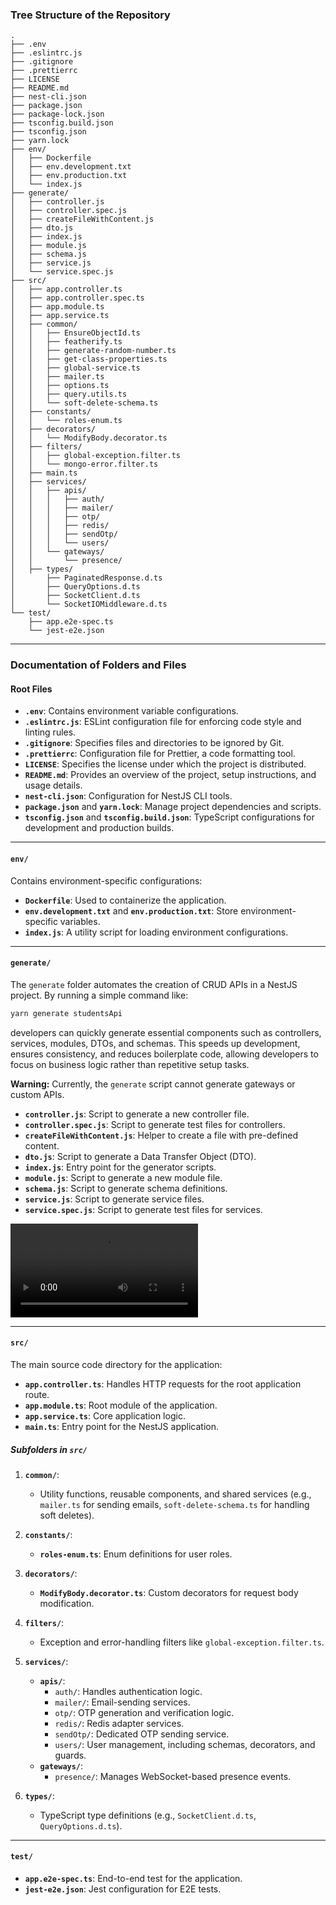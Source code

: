 ### **Tree Structure of the Repository**

```
.
├── .env
├── .eslintrc.js
├── .gitignore
├── .prettierrc
├── LICENSE
├── README.md
├── nest-cli.json
├── package.json
├── package-lock.json
├── tsconfig.build.json
├── tsconfig.json
├── yarn.lock
├── env/
│   ├── Dockerfile
│   ├── env.development.txt
│   ├── env.production.txt
│   └── index.js
├── generate/
│   ├── controller.js
│   ├── controller.spec.js
│   ├── createFileWithContent.js
│   ├── dto.js
│   ├── index.js
│   ├── module.js
│   ├── schema.js
│   ├── service.js
│   └── service.spec.js
├── src/
│   ├── app.controller.ts
│   ├── app.controller.spec.ts
│   ├── app.module.ts
│   ├── app.service.ts
│   ├── common/
│   │   ├── EnsureObjectId.ts
│   │   ├── featherify.ts
│   │   ├── generate-random-number.ts
│   │   ├── get-class-properties.ts
│   │   ├── global-service.ts
│   │   ├── mailer.ts
│   │   ├── options.ts
│   │   ├── query.utils.ts
│   │   └── soft-delete-schema.ts
│   ├── constants/
│   │   └── roles-enum.ts
│   ├── decorators/
│   │   └── ModifyBody.decorator.ts
│   ├── filters/
│   │   ├── global-exception.filter.ts
│   │   └── mongo-error.filter.ts
│   ├── main.ts
│   ├── services/
│   │   ├── apis/
│   │   │   ├── auth/
│   │   │   ├── mailer/
│   │   │   ├── otp/
│   │   │   ├── redis/
│   │   │   ├── sendOtp/
│   │   │   └── users/
│   │   └── gateways/
│   │       └── presence/
│   ├── types/
│       ├── PaginatedResponse.d.ts
│       ├── QueryOptions.d.ts
│       ├── SocketClient.d.ts
│       └── SocketIOMiddleware.d.ts
└── test/
    ├── app.e2e-spec.ts
    └── jest-e2e.json
```

---

### **Documentation of Folders and Files**

#### **Root Files**

- **`.env`**: Contains environment variable configurations.
- **`.eslintrc.js`**: ESLint configuration file for enforcing code style and linting rules.
- **`.gitignore`**: Specifies files and directories to be ignored by Git.
- **`.prettierrc`**: Configuration file for Prettier, a code formatting tool.
- **`LICENSE`**: Specifies the license under which the project is distributed.
- **`README.md`**: Provides an overview of the project, setup instructions, and usage details.
- **`nest-cli.json`**: Configuration for NestJS CLI tools.
- **`package.json`** and **`yarn.lock`**: Manage project dependencies and scripts.
- **`tsconfig.json`** and **`tsconfig.build.json`**: TypeScript configurations for development and production builds.

---

#### **`env/`**

Contains environment-specific configurations:

- **`Dockerfile`**: Used to containerize the application.
- **`env.development.txt`** and **`env.production.txt`**: Store environment-specific variables.
- **`index.js`**: A utility script for loading environment configurations.

---
#### **`generate/`**

The `generate` folder automates the creation of CRUD APIs in a NestJS project. By running a simple command like:

```bash
yarn generate studentsApi
```

developers can quickly generate essential components such as controllers, services, modules, DTOs, and schemas. This speeds up development, ensures consistency, and reduces boilerplate code, allowing developers to focus on business logic rather than repetitive setup tasks.

**Warning:** Currently, the `generate` script cannot generate gateways or custom APIs.

- **`controller.js`**: Script to generate a new controller file.
- **`controller.spec.js`**: Script to generate test files for controllers.
- **`createFileWithContent.js`**: Helper to create a file with pre-defined content.
- **`dto.js`**: Script to generate a Data Transfer Object (DTO).
- **`index.js`**: Entry point for the generator scripts.
- **`module.js`**: Script to generate a new module file.
- **`schema.js`**: Script to generate schema definitions.
- **`service.js`**: Script to generate service files.
- **`service.spec.js`**: Script to generate test files for services.

![Video](Assets/Screencast_20241216_145154.webm)

---

#### **`src/`**

The main source code directory for the application:

- **`app.controller.ts`**: Handles HTTP requests for the root application route.
- **`app.module.ts`**: Root module of the application.
- **`app.service.ts`**: Core application logic.
- **`main.ts`**: Entry point for the NestJS application.

##### **Subfolders in `src/`**

1. **`common/`**:
    
    - Utility functions, reusable components, and shared services (e.g., `mailer.ts` for sending emails, `soft-delete-schema.ts` for handling soft deletes).
2. **`constants/`**:
    
    - **`roles-enum.ts`**: Enum definitions for user roles.
3. **`decorators/`**:
    
    - **`ModifyBody.decorator.ts`**: Custom decorators for request body modification.
4. **`filters/`**:
    
    - Exception and error-handling filters like `global-exception.filter.ts`.
5. **`services/`**:
    
    - **`apis/`**:
        - `auth/`: Handles authentication logic.
        - `mailer/`: Email-sending services.
        - `otp/`: OTP generation and verification logic.
        - `redis/`: Redis adapter services.
        - `sendOtp/`: Dedicated OTP sending service.
        - `users/`: User management, including schemas, decorators, and guards.
    - **`gateways/`**:
        - `presence/`: Manages WebSocket-based presence events.
6. **`types/`**:
    
    - TypeScript type definitions (e.g., `SocketClient.d.ts`, `QueryOptions.d.ts`).

---

#### **`test/`**

- **`app.e2e-spec.ts`**: End-to-end test for the application.
- **`jest-e2e.json`**: Jest configuration for E2E tests.